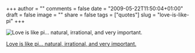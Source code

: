 +++
author = ""
comments = false
date = "2009-05-22T11:50:04+01:00"
draft = false
image = ""
share = false
tags = ["quotes"]
slug = "love-is-like-pi"
+++

![Love is like pi… natural, irrational, and very important.](/uploads/quote/love-is-like-pi.jpg)
<!--more-->

[Love is like pi… natural, irrational, and very important.](https://www.flickr.com/photos/9582874@N05/3267320073/)
